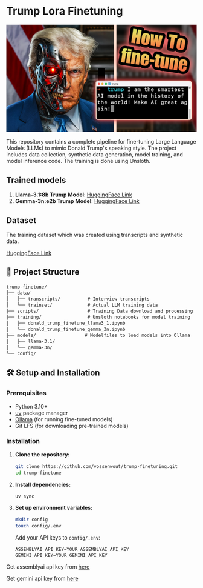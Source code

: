 # Trump Lora Finetuning

![alt text](assets/trump.png)

This repository contains a complete pipeline for fine-tuning Large Language Models (LLMs) to mimic Donald Trump's speaking style. The project includes data collection, synthetic data generation, model training, and model inference code. The training is done using Unsloth.

## Trained models

1. **Llama-3.1:8b Trump Model**: [HuggingFace Link](https://huggingface.co/pookie3000/Meta-Llama-3.1-8B-trump-Q4_K_M-GGUF)
2. **Gemma-3n:e2b Trump Model**: [HuggingFace Link](https://huggingface.co/pookie3000/gemma-3n-E2B-donald-trump-Q8_0-GGUF)

## Dataset

The training dataset which was created using transcripts and synthetic data.

[HuggingFace Link](https://huggingface.co/datasets/pookie3000/donald_trump_interviews)

## 📁 Project Structure

```
trump-finetune/
├── data/
│   ├── transcripts/          # Interview transcripts
│   └── trainset/             # Actual LLM training data
├── scripts/                  # Training Data download and processing
├── training/                 # Unsloth notebooks for model training
│   ├── donald_trump_finetune_llama3_1.ipynb
│   └── donald_trump_finetune_gemma_3n.ipynb
├── models/                  # Modelfiles to load models into Ollama
│   ├── llama-3.1/
│   └── gemma-3n/
└── config/
```

## 🛠️ Setup and Installation

### Prerequisites

- Python 3.10+
- [uv](https://docs.astral.sh/uv/) package manager
- [Ollama](https://ollama.com/) (for running fine-tuned models)
- Git LFS (for downloading pre-trained models)

### Installation

1. **Clone the repository:**

   ```bash
   git clone https://github.com/vossenwout/trump-finetuning.git
   cd trump-finetune
   ```

2. **Install dependencies:**

   ```bash
   uv sync
   ```

3. **Set up environment variables:**

   ```bash
   mkdir config
   touch config/.env
   ```

   Add your API keys to `config/.env`:

   ```env
   ASSEMBLYAI_API_KEY=YOUR_ASSEMBLYAI_API_KEY
   GEMINI_API_KEY=YOUR_GEMINI_API_KEY
   ```

Get assemblyai api key from [here](https://www.assemblyai.com/dashboard/api-keys)

Get gemini api key from [here](https://aistudio.google.com/prompts/new_chat)
